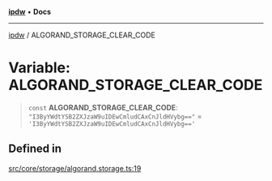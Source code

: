 [**ipdw**](../README.md) • **Docs**

***

[ipdw](../globals.md) / ALGORAND\_STORAGE\_CLEAR\_CODE

# Variable: ALGORAND\_STORAGE\_CLEAR\_CODE

> `const` **ALGORAND\_STORAGE\_CLEAR\_CODE**: `"I3ByYWdtYSB2ZXJzaW9uIDEwCmludCAxCnJldHVybg=="` = `'I3ByYWdtYSB2ZXJzaW9uIDEwCmludCAxCnJldHVybg=='`

## Defined in

[src/core/storage/algorand.storage.ts:19](https://github.com/ansi-code/ipdw/blob/ddce49f30075d034810cb5fb58d4bd8d0a9b98e6/src/core/storage/algorand.storage.ts#L19)
